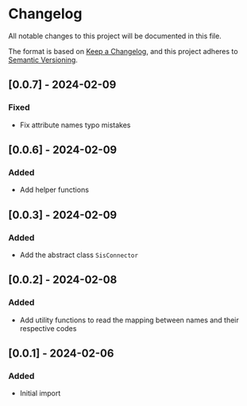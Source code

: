 # Changelog
All notable changes to this project will be documented in this file.

The format is based on [Keep a Changelog](https://keepachangelog.com/en/1.0.0/),
and this project adheres to [Semantic Versioning](https://semver.org/spec/v2.0.0.html).

## [0.0.7] - 2024-02-09
### Fixed
- Fix attribute names typo mistakes

## [0.0.6] - 2024-02-09
### Added
- Add helper functions

## [0.0.3] - 2024-02-09
### Added
- Add the abstract class `SisConnector`

## [0.0.2] - 2024-02-08
### Added
- Add utility functions to read the mapping between names and their respective codes

## [0.0.1] - 2024-02-06
### Added
- Initial import
